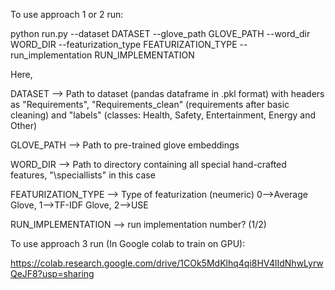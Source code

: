 To use approach 1 or 2 run:

python run.py --dataset DATASET --glove_path GLOVE_PATH --word_dir WORD_DIR --featurization_type FEATURIZATION_TYPE --run_implementation RUN_IMPLEMENTATION

Here,

DATASET --> Path to dataset (pandas dataframe in .pkl format) with headers as "Requirements", "Requirements_clean" (requirements after basic cleaning) and "labels" (classes: Health, Safety, Entertainment, Energy and Other)

GLOVE_PATH --> Path to pre-trained glove embeddings

WORD_DIR --> Path to directory containing all special hand-crafted features, "\speciallists" in this case

FEATURIZATION_TYPE --> Type of featurization (neumeric) 0-->Average Glove, 1-->TF-IDF Glove, 2-->USE

RUN_IMPLEMENTATION --> run implementation number? (1/2)


To use approach 3 run (In Google colab to train on GPU):

https://colab.research.google.com/drive/1COk5MdKlhq4qi8HV4lIdNhwLyrwQeJF8?usp=sharing

